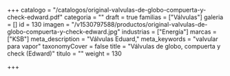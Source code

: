 +++
catalogo = "/catalogos/original-valvulas-de-globo-compuerta-y-check-edward.pdf"
categoria = ""
draft = true
familias = ["Válvulas"]
galeria = []
id = 130
imagen = "/v1530797588/productos/original-valvulas-de-globo-compuerta-y-check-edward.jpg"
industrias = ["Energía"]
marcas = ["KSB"]
meta_description = "Válvulas Eduard,"
meta_keywords = "valvular para vapor"
taxonomyCover = false
title = "Válvulas de globo, compuerta y check (Edward)"
titulo = ""
weight = 130

+++

